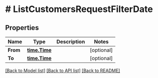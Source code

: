 # # ListCustomersRequestFilterDate


## Properties 


Name | Type | Description | Notes
------------ | ------------- | ------------- | -------------
**From**| [**time.Time**](time.Time.md) |   | [optional]
**To**| [**time.Time**](time.Time.md) |   | [optional]


[[Back to Model list]](../../README.md#models) [[Back to API list]](../../README.md#endpoints) [[Back to README]](../../README.md)

